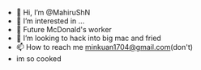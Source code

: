 - 👋 Hi, I’m @MahiruShN
- 👀 I’m interested in ...
- 🌱 Future McDonald's worker
- 💞️ I’m looking to hack into big mac and fried
- 📫 How to reach me minkuan1704@gmail.com(don't)
- im so cooked



